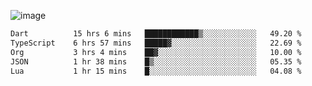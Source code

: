 ![image](https://github-profile-trophy.vercel.app/?username=CMOISDEAD&theme=oldie&row=1&no-frame=true&no-bg=true&margin-w=15&margin-h=15)
<!--START_SECTION:waka-->

```txt
Dart          15 hrs 6 mins   ████████████▒░░░░░░░░░░░░   49.20 %
TypeScript    6 hrs 57 mins   █████▓░░░░░░░░░░░░░░░░░░░   22.69 %
Org           3 hrs 4 mins    ██▓░░░░░░░░░░░░░░░░░░░░░░   10.00 %
JSON          1 hr 38 mins    █▒░░░░░░░░░░░░░░░░░░░░░░░   05.35 %
Lua           1 hr 15 mins    █░░░░░░░░░░░░░░░░░░░░░░░░   04.08 %
```

<!--END_SECTION:waka--> 
